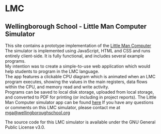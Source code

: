 # LMC
## Wellingborough School - Little Man Computer Simulator
This site contains a prototype implementation of the [Little Man Computer](https://en.wikipedia.org/wiki/Little_man_computer)
The simulator is implemented using JavaScript, HTML and CSS and runs entirely client-side.
It is fully functional, and includes several example programs.  
My intention was to create a simple-to-use web application which would help students to program in the LMC language.  
The app features a clickable CPU diagram which is animated when an LMC program executes, showing the values in the main registers, data flows within the CPU, and memory read and write activity.  
Programs can be saved to local disk storage, uploaded from local storage, and converted to PDF for printing (or including in project reports).
The Little Man Computer simulator app can be found [here](https://wellingborough.github.io/LMC/LMC0.3.html)
If you have any questions or comments on this LMC simulator, please contact me at mga@wellingboroughschool.org

The source code for this LMC simulator is available under the GNU General Public License v3.0.
